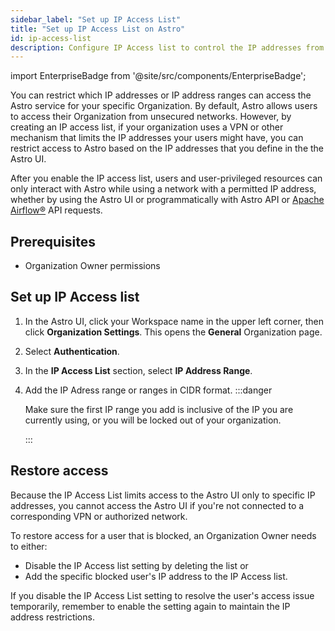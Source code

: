 ```yaml
---
sidebar_label: "Set up IP Access List"
title: "Set up IP Access List on Astro"
id: ip-access-list
description: Configure IP Access list to control the IP addresses from where your users can log in to Astro.
---
```


import EnterpriseBadge from '@site/src/components/EnterpriseBadge';

<EnterpriseBadge/>

You can restrict which IP addresses or IP address ranges can access the Astro service for your specific Organization. By default, Astro allows users to access their Organization from unsecured networks. However, by creating an IP access list, if your organization uses a VPN or other mechanism that limits the IP addresses your users might have, you can restrict access to Astro based on the IP addresses that you define in the the Astro UI.

After you enable the IP access list, users and user-privileged resources can only interact with Astro while using a network with a permitted IP address, whether by using the Astro UI or programmatically with Astro API or [Apache Airflow®](https://airflow.apache.org) API requests.

## Prerequisites

- Organization Owner permissions

## Set up IP Access list

1. In the Astro UI, click your Workspace name in the upper left corner, then click **Organization Settings**. This opens the **General** Organization page.
2. Select **Authentication**.
3. In the **IP Access List** section, select **IP Address Range**.
4. Add the IP Adress range or ranges in CIDR format.
    :::danger

    Make sure the first IP range you add is inclusive of the IP you are currently using, or you will be locked out of your organization.

    :::

## Restore access

Because the IP Access List limits access to the Astro UI only to specific IP addresses, you cannot access the Astro UI if you're not connected to a corresponding VPN or authorized network.

To restore access for a user that is blocked, an Organization Owner needs to either:

- Disable the IP Access list setting by deleting the list or
- Add the specific blocked user's IP address to the IP Access list.

If you disable the IP Access List setting to resolve the user's access issue temporarily, remember to enable the setting again to maintain the IP address restrictions.
